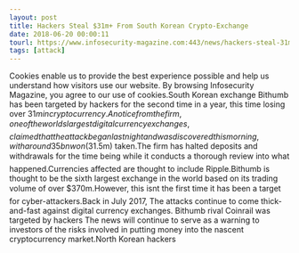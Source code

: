 ```yaml
---
layout: post
title: Hackers Steal $31m+ From South Korean Crypto-Exchange
date: 2018-06-20 00:00:11
tourl: https://www.infosecurity-magazine.com:443/news/hackers-steal-31m-cryptoexchange/
tags: [attack]
---
```

Cookies enable us to provide the best experience possible and help us understand how visitors use our website. By browsing Infosecurity Magazine, you agree to our use of cookies.South Korean exchange Bithumb has been targeted by hackers for the second time in a year, this time losing over $31m in cryptocurrency.A notice from the firm, one of the worlds largest digital currency exchanges, claimed that the attack began last night and was discovered this morning, with around 35bn won ($31.5m) taken.The firm has halted deposits and withdrawals for the time being while it conducts a thorough review into what happened.Currencies affected are thought to include Ripple.Bithumb is thought to be the sixth largest exchange in the world based on its trading volume of over $370m.However, this isnt the first time it has been a target for cyber-attackers.Back in July 2017, The attacks continue to come thick-and-fast against digital currency exchanges. Bithumb rival Coinrail was targeted by hackers The news will continue to serve as a warning to investors of the risks involved in putting money into the nascent cryptocurrency market.North Korean hackers 